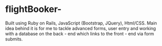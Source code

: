 # flightBooker-
Built using Ruby on Rails, JavaScript (Bootstrap, JQuery), Html/CSS. Main idea behind it is for me to tackle advanced forms, user entry and working with a database on the back - end which links to the front - end via form submits. 

